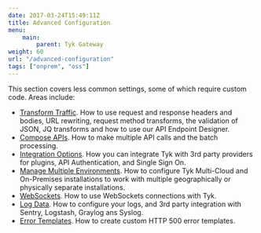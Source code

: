 ```yaml
---
date: 2017-03-24T15:49:11Z
title: Advanced Configuration
menu:
    main:
        parent: Tyk Gateway
weight: 60
url: "/advanced-configuration"
tags: ["onprem", "oss"]
---
```


This section covers less common settings, some of which require custom code. Areas include:

* [Transform Traffic](/docs/advanced-configuration/transform-traffic/). How to use request and response headers and bodies, URL rewriting, request method transforms, the validation of JSON, JQ transforms and how to use our API Endpoint Designer.
* [Compose APIs](/docs/advanced-configuration/compose-apis/). How to make multiple API calls and the batch processing.
* [Integration Options](/docs/advanced-configuration/integrate/). How you can integrate Tyk with 3rd party providers for plugins, API Authentication, and Single Sign On.
* [Manage Multiple Environments](/docs/advanced-configuration/manage-multiple-environments/). How to configure Tyk Multi-Cloud and On-Premises installations to work with multiple geographically or physically separate installations.
* [WebSockets](/docs/advanced-configuration/websockets/). How to use WebSockets connections with Tyk.
* [Log Data](/docs/advanced-configuration/log-data/). How to configure your logs, and 3rd party integration with Sentry, Logstash, Graylog ans Syslog.
* [Error Templates](/docs/advanced-configuration/error-templates/). How to create custom HTTP 500 error templates. 
